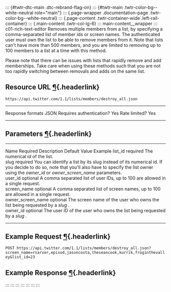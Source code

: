 ::: {#twtr-dtc-main .dtc-rebrand-flag-on}
::: {#twtr-main .twtr-color-bg--white-neutral role="main"}
::: {.page-wrapper .documentation-page .twtr-color-bg--white-neutral}
::: {.page-content .twtr-container-wide .left-rail-container}
::: {.main-content .twtr-col-lg-6}
::: main-content__wrapper
::: c01-rich-text-editor
Removes multiple members from a list, by specifying a comma-separated
list of member ids or screen names. The authenticated user must own the
list to be able to remove members from it. Note that lists can\'t have
more than 500 members, and you are limited to removing up to 100 members
to a list at a time with this method.

Please note that there can be issues with lists that rapidly remove and
add memberships. Take care when using these methods such that you are
not too rapidly switching between removals and adds on the same list.

## Resource URL [¶](#resource-url){.headerlink}

` https://api.twitter.com/1.1/lists/members/destroy_all.json `

  -------------------------- ------
  Response formats           JSON
  Requires authentication?   Yes
  Rate limited?              Yes
  -------------------------- ------

## Parameters [¶](#parameters){.headerlink}

  ------------------- ---------- -------------------------------------------------------------------------------------------------------------------------------------------------------------------------------------------------------- --------------- ---------
  Name                Required   Description                                                                                                                                                                                              Default Value   Example
  list_id             required   The numerical *id* of the list.                                                                                                                                                                                          
  slug                required   You can identify a list by its slug instead of its numerical id. If you decide to do so, note that you\'ll also have to specify the list owner using the *owner_id* or *owner_screen_name* parameters.                   
  user_id             optional   A comma separated list of user IDs, up to 100 are allowed in a single request.                                                                                                                                           
  screen_name         optional   A comma separated list of screen names, up to 100 are allowed in a single request.                                                                                                                                       
  owner_screen_name   optional   The screen name of the user who owns the list being requested by a *slug* .                                                                                                                                              
  owner_id            optional   The user ID of the user who owns the list being requested by a *slug* .                                                                                                                                                  
  ------------------- ---------- -------------------------------------------------------------------------------------------------------------------------------------------------------------------------------------------------------- --------------- ---------

## Example Request [¶](#example-request){.headerlink}

` POST https://api.twitter.com/1.1/lists/members/destroy_all.json?screen_name=rsarver,episod,jasoncosta,theseancook,kurrik,froginthevalley&list_id=23 `

## Example Response [¶](#example-response){.headerlink}
:::
:::
:::
:::
:::
:::
:::
